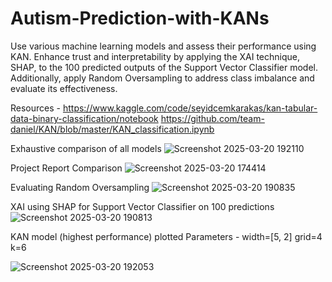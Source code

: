 # Autism-Prediction-with-KANs
Use various machine learning models and assess their performance using KAN. Enhance trust and interpretability by applying the XAI technique, SHAP, to the 100 predicted outputs of the Support Vector Classifier model. Additionally, apply Random Oversampling to address class imbalance and evaluate its effectiveness.


Resources - https://www.kaggle.com/code/seyidcemkarakas/kan-tabular-data-binary-classification/notebook
https://github.com/team-daniel/KAN/blob/master/KAN_classification.ipynb

Exhaustive comparison of all models
![Screenshot 2025-03-20 192110](https://github.com/user-attachments/assets/2f1b5c2b-175d-4419-85eb-9968faf91bcc)

Project Report Comparison
![Screenshot 2025-03-20 174414](https://github.com/user-attachments/assets/6a698f26-909a-44e3-a16f-9380977bc595)

Evaluating Random Oversampling
![Screenshot 2025-03-20 190835](https://github.com/user-attachments/assets/365cc60d-fe15-45b9-940a-d0c77dfe5aca)

XAI using SHAP for Support Vector Classifier on 100 predictions
![Screenshot 2025-03-20 190813](https://github.com/user-attachments/assets/0c9d4007-e6d4-4dbf-bffe-38b6168b5a29)

KAN model (highest performance) plotted 
Parameters -
width=[5, 2]
grid=4
k=6

![Screenshot 2025-03-20 192053](https://github.com/user-attachments/assets/adbefafb-54b3-4b06-bebb-5ce575d9ccec)
